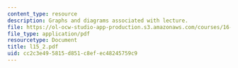 ```yaml
---
content_type: resource
description: Graphs and diagrams associated with lecture.
file: https://ol-ocw-studio-app-production.s3.amazonaws.com/courses/16-30-estimation-and-control-of-aerospace-systems-spring-2004/cc2c3e495815d851c8efec48245759c9_l15_2.pdf
file_type: application/pdf
resourcetype: Document
title: l15_2.pdf
uid: cc2c3e49-5815-d851-c8ef-ec48245759c9
---
```

